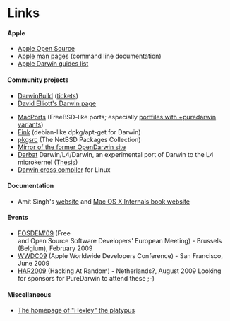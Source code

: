 Links
=====
#### Apple
-   [Apple Open Source](http://www.opensource.apple.com/darwinsource/)
-   [Apple man pages](http://developer.apple.com/documentation/Darwin/Reference/ManPages/) (command line documentation)
-   [Apple Darwin guides list](http://developer.apple.com/documentation/Darwin/index-date.html)
#### Community projects
-   [DarwinBuild](http://darwinbuild.macosforge.org/) ([tickets](http://darwinbuild.macosforge.org/trac/report/1))
-   [David Elliott's Darwin page](http://tgwbd.org/darwin/)
<!-- -->
-   [MacPorts](http://www.macports.org/) (FreeBSD-like ports; especially [portfiles with +puredarwin variants](http://www.macports.org/ports.php?by=variant&substr=puredarwin))
-   [Fink](http://finkproject.org/) (debian-like dpkg/apt-get for Darwin)
-   [pkgsrc](http://www.netbsd.org/docs/software/packages.html) (The NetBSD Packages Collection)
-   [Mirror of the former OpenDarwin site](http://www.opendarwin.info/)
-   [Darbat](http://www.ertos.nicta.com.au/software/darbat/) Darwin/L4/Darwin, an experimental port of Darwin to the L4 microkernel ([Thesis](http://www.disy.cse.unsw.edu.au/theses_public/05/glee.pdf))
-   [Darwin cross compiler](http://ranger.befunk.com/fink/darwin-cross/) for Linux
#### Documentation
-   Amit Singh's [website](http://www.kernelthread.com/mac/) and [Mac OS X Internals book website](http://www.osxbook.com/)
#### Events
-   [FOSDEM'09](http://www.fosdem.org/2009/) (Free and Open Source Software Developers' European Meeting) - Brussels (Belgium), February 2009
-   [WWDC09](http://developer.apple.com/wwdc/) (Apple Worldwide Developers Conference) - San Francisco, June 2009
-   [HAR2009](http://har2009.org/) (Hacking At Random) - Netherlands?, August 2009
Looking for sponsors for PureDarwin to attend these ;-)
<span style="font-weight:bold"></span>
#### Miscellaneous
-   [The homepage of "Hexley" the platypus](http://www.hexley.com/)
